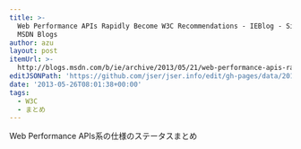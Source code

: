 ```yaml
---
title: >-
  Web Performance APIs Rapidly Become W3C Recommendations - IEBlog - Site Home -
  MSDN Blogs
author: azu
layout: post
itemUrl: >-
  http://blogs.msdn.com/b/ie/archive/2013/05/21/web-performance-apis-rapidly-become-w3c-recommendations.aspx
editJSONPath: 'https://github.com/jser/jser.info/edit/gh-pages/data/2013/05/index.json'
date: '2013-05-26T08:01:38+00:00'
tags:
  - W3C
  - まとめ
---
```

Web Performance APIs系の仕様のステータスまとめ
